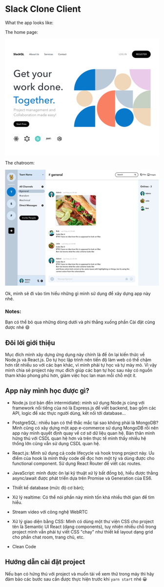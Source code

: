 # Slack Clone Client

What the app looks like:

The home page:

![Prototype](./src/images/home.png)

The chatroom:

![Prototype](./src/images/chat-room.png)

Ok, mình sẽ đi vào tìm hiểu những gì mình sử dụng để xây dựng app này nhé.

### Notes:

Bạn có thể bỏ qua những dòng dưới và phi thẳng xuống phần Cài đặt cũng được nhé 😄

## Đôi lời giới thiệu

Mục đích mình xây dựng ứng dụng này chính là để ôn lại kiến thức về Node.js và React.js. Do tự học lập trình nên tiến độ làm web có thể chậm hơn rất nhiều so với các bạn khác, vì mình phải tự học và tự mày mò. Vì vậy mình chia sẻ project này mục đích giúp các bạn tự học sau này có nguồn tham khảo phong phú hơn, giảm việc học lan man mỗi chỗ một ít.

## App này mình học được gì?

- Node.js (cơ bản đến intermidiate): mình sử dụng Node.js cùng với framework nổi tiếng của nó là Express.js để viết backend, bao gồm các API, logic để xác thực người dùng, kết nối tới database...

- PostgreSQL: nhiều bạn có thể thắc mắc tại sao không phải là MongoDB? Mình cũng có xây dựng một app e-commerce sử dụng MongoDB rồi nên app này mình quyết định quay về cơ sở dữ liệu quan hệ. Bản thân mình hứng thú với CSDL quan hệ hơn và trên thực tế mình thấy nhiều hệ thống lớn cũng vẫn sử dụng CSDL quan hệ.

- React.js: Mình sử dụng cả code lifecycle và hook trong project này. Ưu điểm của hook là mình thấy code dễ đọc hơn một tý và dùng được cho functional component. Sử dụng React Router để viết các routes.

- JavaScript: mình được ôn lại kỹ thuật xử lý bất đồng bộ, hiểu được thằng async/await được phát triển dựa trên Promise và Generation của ES6.

- Thiết kế database (mức độ cơ bản);

- Xử lý realtime: Có thể nói phần này mình tốn khá nhiều thời gian để tìm hiểu.

- Stream video với công nghệ WebRTC

- Xử lý giao diện bằng CSS: Mình có dùng một thư viện CSS cho project tên là Semantic UI React (dạng components), tuy nhiên nhiều chỗ trong project mình vẫn phải tự viết CSS "chay" như thiết kế layout dạng grid cho phần chat room, trang chủ, etc.

- Clean Code

## Hướng dẫn cài đặt project

Nếu bạn có hứng thú với project và muốn tải về xem thử trong máy thì hãy đảm bảo các bước sau cần được thực hiện trước khi `yarn start` nhé 😀
